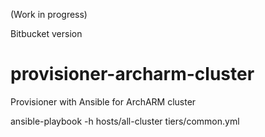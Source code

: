 (Work in progress)

Bitbucket version

# provisioner-archarm-cluster
Provisioner with Ansible for ArchARM cluster

ansible-playbook -h hosts/all-cluster tiers/common.yml
